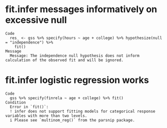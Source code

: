 # fit.infer messages informatively on excessive null

    Code
      res_ <- gss %>% specify(hours ~ age + college) %>% hypothesize(null = "independence") %>%
        fit()
    Message
      Message: The independence null hypothesis does not inform calculation of the observed fit and will be ignored.

# fit.infer logistic regression works

    Code
      gss %>% specify(finrela ~ age + college) %>% fit()
    Condition
      Error in `fit()`:
      ! infer does not support fitting models for categorical response variables with more than two levels.
      i Please see `multinom_reg()` from the parsnip package.

